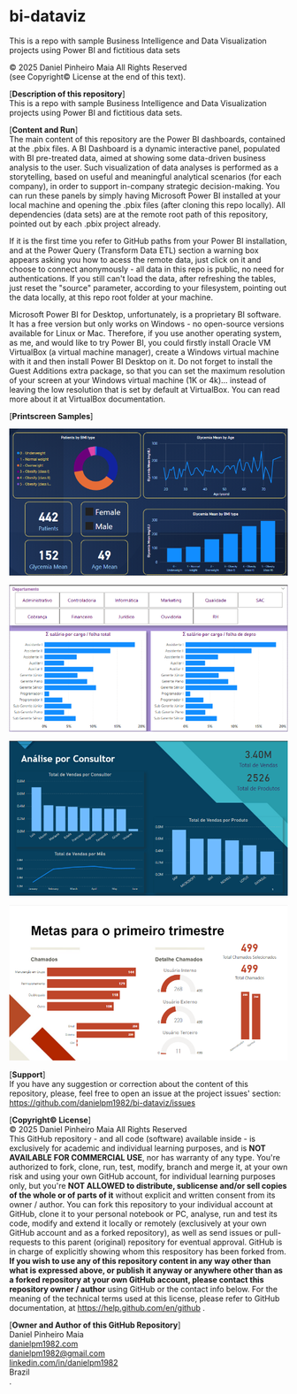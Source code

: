 # bi-dataviz
This is a repo with sample Business Intelligence and Data Visualization projects using Power BI and fictitious data sets

© 2025 Daniel Pinheiro Maia All Rights Reserved<br>
(see Copyright© License at the end of this text).

[**Description of this repository**]<br>
This is a repo with sample Business Intelligence and Data Visualization projects using Power BI and fictitious data sets.

[**Content and Run**]<br>
The main content of this repository are the Power BI dashboards, contained at the .pbix files. A BI Dashboard is a dynamic interactive panel, populated with BI pre-treated data, aimed at showing some data-driven business analysis to the user. Such visualization of data analyses is performed as a storytelling, based on useful and meaningful analytical scenarios (for each company), in order to support in-company strategic decision-making. You can run these panels by simply having Microsoft Power BI installed at your local machine and opening the .pbix files (after cloning this repo locally). All dependencies (data sets) are at the remote root path of this repository, pointed out by each .pbix project already. 

If it is the first time you refer to GitHub paths from your Power BI installation, and at the Power Query (Transform Data ETL) section a warning box appears asking you how to acess the remote data, just click on it and choose to connect anonymously - all data in this repo is public, no need for authentications. If you still can't load the data, after refreshing the tables, just reset the "source" parameter, according to your filesystem, pointing out the data locally, at this repo root folder at your machine.

Microsoft Power BI for Desktop, unfortunately, is a proprietary BI software. It has a free version but only works on Windows - no open-source versions available for Linux or Mac. Therefore, if you use another operating system, as me, and would like to try Power BI, you could firstly install Oracle VM VirtualBox (a virtual machine manager), create a Windows virtual machine with it and then install Power BI Desktop on it. Do not forget to install the Guest Additions extra package, so that you can set the maximum resolution of your screen at your Windows virtual machine (1K or 4k)... instead of leaving the low resolution that is set by default at VirtualBox. You can read more about it at VirtualBox documentation.

[**Printscreen Samples**]<br>

![image](https://github.com/danielpm1982/bi-dataviz/blob/master/Glycemia.png)

![image](https://github.com/danielpm1982/bi-dataviz/blob/master/Colaboradores.png)

![image](https://github.com/danielpm1982/bi-dataviz/blob/master/Consultor.png)

![image](https://github.com/danielpm1982/bi-dataviz/blob/master/Chamados.png)

[**Support**]<br>
If you have any suggestion or correction about the content of this repository, please, feel free to open an issue at the project issues' section:<br>
https://github.com/danielpm1982/bi-dataviz/issues

[**Copyright© License**]<br>
© 2025 Daniel Pinheiro Maia All Rights Reserved<br>
This GitHub repository - and all code (software) available inside - is exclusively for academic and individual learning purposes, and is **NOT AVAILABLE FOR COMMERCIAL USE**, nor has warranty of any type. You're authorized to fork, clone, run, test, modify, branch and merge it, at your own risk and using your own GitHub account, for individual learning purposes only, but you're **NOT ALLOWED to distribute, sublicense and/or sell copies of the whole or of parts of it** without explicit and written consent from its owner / author. You can fork this repository to your individual account at GitHub, clone it to your personal notebook or PC, analyse, run and test its code, modify and extend it locally or remotely (exclusively at your own GitHub account and as a forked repository), as well as send issues or pull-requests to this parent (original) repository for eventual approval. GitHub is in charge of explicitly showing whom this respository has been forked from. **If you wish to use any of this repository content in any way other than what is expressed above, or publish it anyway or anywhere other than as a forked repository at your own GitHub account, please contact this repository owner / author** using GitHub or the contact info below. For the meaning of the technical terms used at this license, please refer to GitHub documentation, at https://help.github.com/en/github .

[**Owner and Author of this GitHub Repository**]<br>
Daniel Pinheiro Maia<br>
[danielpm1982.com](https://www.danielpm1982.com)<br>
danielpm1982@gmail.com<br>
[linkedin.com/in/danielpm1982](https://www.linkedin.com/in/danielpm1982)<br>
Brazil<br>
.
